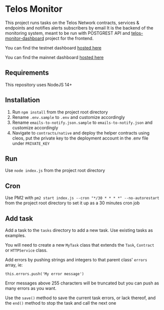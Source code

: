 # Telos Monitor

This project runs tasks on the Telos Network contracts, services & endpoints and notifies alerts subscribers by email
It is the backend of the monitoring system, meant to be run with POSTGREST API and [telos-monitor-dashboard](https://github.com/telosnetwork/telos-monitor-dashboard) project for the frontend.

You can find the testnet dashboard [hosted here](https://monitor-test.telos.net/#/)

You can find the mainnet dashboard [hosted here](https://monitor.telos.net/#/)

## Requirements

This repository uses NodeJS 14+

## Installation

1. Run `npm install` from the project root directory
2. Rename `.env.sample` to `.env` and customize accordingly
3. Rename `emails-to-notify.json.sample` to `emails-to-notify.json` and customize accordingly
4. Navigate to `contracts/native` and deploy the helper contracts using cleos, put the private key to the deployment account in the .env file under `PRIVATE_KEY`

## Run

Use `node index.js` from the project root directory

## Cron

Use PM2 with `pm2 start index.js --cron "*/30 * * * *" --no-autorestart` from the project root directory to set it up as a 30 minutes cron job

## Add task

Add a task to the `tasks` directory to add a new task. Use existing tasks as examples.

You will need to create a new `MyTask` class that extends the `Task`, `Contract` or `HTTPService` class.

Add errors by pushing strings and integers to that parent class' `errors` array, ie:

`this.errors.push('My error message')`

Error messages above 255 characters will be truncated but you can push as many errors as you want.

Use the `save()` method to save the current task errors, or lack thereof, and the `end()` method to stop the task and call the next one